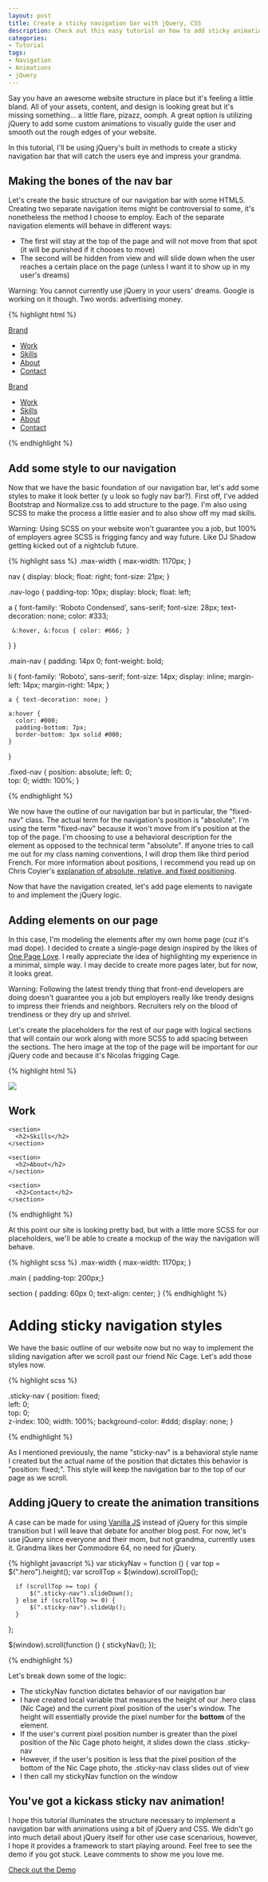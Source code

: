 ```yaml
---
layout: post
title: Create a sticky navigation bar with jQuery, CSS
description: Check out this easy tutorial on how to add sticky animation to your navigation bar using jQuery. Learn this simple technique, add it to your site
categories: 
- Tutorial
tags: 
- Navigation
- Animations
- jQuery
---
```


Say you have an awesome website structure in place but it's feeling a little bland. All of your assets, content, and design is looking great but it's missing something... a little flare, pizazz, oomph. A great option is utilizing jQuery to add some custom animations to visually guide the user and smooth out the rough edges of your website.

In this tutorial, I'll be using jQuery's built in methods to create a sticky navigation bar that will catch the users eye and impress your grandma.

<!--break-->

## Making the bones of the nav bar

Let's create the basic structure of our navigation bar with some HTML5. Creating two separate navigation items might be controversial to some, it's nonetheless the method I choose to employ. Each of the separate navigation elements will behave in different ways: 

* The first will stay at the top of the page and will not move from that spot (it will be punished if it chooses to move) 
* The second will be hidden from view and will slide down when the user reaches a certain place on the page (unless I want it to show up in my user's dreams)

<div class="callout warning-callout">
  <p>Warning: You cannot currently use jQuery in your users' dreams. Google is working on it though. Two words: advertising money.</p>
</div>

{% highlight html %}

  <div class="fixed-nav">
    <div class="container-fluid max-width">
      <div class="nav-logo">
        <a href="/">Brand</a>
      </div>
      <nav role="navigation">
        <ul class="main-nav">
          <li><a href="/#recent-work">Work</a></li>
          <li><a href="/#skills">Skills</a></li>
          <li><a href="/#about">About</a></li>
          <li><a href="/#contact">Contact</a></li>
        </ul>
      </nav>
    </div>
  </div>
  <div class="sticky-nav">
    <div class="container-fluid max-width">
      <div class="nav-logo">
        <a href="/">Brand</a>
      </div>
      <nav role="navigation">
        <ul class="main-nav">
           <li><a href="/#recent-work">Work</a></li>
          <li><a href="/#skills">Skills</a></li>
          <li><a href="/#about">About</a></li>
          <li><a href="/#contact">Contact</a></li>
        </ul>
      </nav>
  </div>

{% endhighlight %}

## Add some style to our navigation

Now that we have the basic foundation of our navigation bar, let's add some styles to make it look better (y u look so fugly nav bar?). First off, I've added Bootstrap and Normalize.css to add structure to the page. I'm also using SCSS to make the process a little easier and to also show off my mad skills.

<div class="callout warning-callout">
  <p>Warning: Using SCSS on your website won't guarantee you a job, but 100% of employers agree SCSS is frigging fancy and way future. Like DJ Shadow getting kicked out of a nightclub future.</p>
</div>

{% highlight sass %}
.max-width { max-width: 1170px; }

nav {
  display: block;
  float: right;
  font-size: 21px;
}

.nav-logo {
  padding-top: 10px;
  display: block;
  float: left;
  
   a {
     font-family: 'Roboto Condensed', sans-serif;
     font-size: 28px;
     text-decoration: none;
     color: #333;
     
     &:hover, &:focus { color: #666; }
   }
}

.main-nav {
  padding: 14px 0;
  font-weight: bold;
  
  li {
    font-family: 'Roboto', sans-serif;
    font-size: 14px;
    display: inline;
    margin-left: 14px;
    margin-right: 14px;
  }
  
    a { text-decoration: none; }

    a:hover {
      color: #000;
      padding-bottom: 7px;
      border-bottom: 3px solid #000;
    }

}

.fixed-nav { 
  position: absolute; 
  left: 0;  
  top: 0;
  width: 100%;
}

{% endhighlight %}

We now have the outline of our navigation bar but in particular, the "fixed-nav" class. The actual term for the navigation's position is "absolute". I'm using the term "fixed-nav" because it won't move from it's position at the top of the page. I'm choosing to use a behavioral description for the element as opposed to the technical term "absolute". If anyone tries to call me out for my class naming conventions, I will drop them like third period French. For more information about positions, I recommend you read up on Chris Coyier's [explanation of absolute, relative, and fixed positioning](http://css-tricks.com/absolute-relative-fixed-positioining-how-do-they-differ/).

Now that have the navigation created, let's add page elements to navigate to and implement the jQuery logic.

## Adding elements on our page

In this case, I'm modeling the elements after my own home page (cuz it's mad dope). I decided to create a single-page design inspired by the likes of [One Page Love](http://onepagelove.com/). I really appreciate the idea of highlighting my experience in a minimal, simple way. I may decide to create more pages later, but for now, it looks great. 

<div class="callout warning-callout">
  <p>Warning: Following the latest trendy thing that front-end developers are doing doesn't guarantee you a job but employers really like trendy designs to impress their friends and neighbors. Recruiters rely on the blood of trendiness or they dry up and shrivel.</p>
</div>

Let's create the placeholders for the rest of our page with logical sections that will contain our work along with more SCSS to add spacing between the sections. The hero image at the top of the page will be important for our jQuery code and because it's Nicolas frigging Cage. 

{% highlight html %}

  <div class="hero">
    <img class="img-responsive" src="http://www.placecage.com/2000/1000" />
  </div>
    
  <main class="container">
    <section>
      <h2 id="work">Work</h2>
    </section>
    
    <section>
      <h2>Skills</h2>
    </section>
    
    <section>
      <h2>About</h2>
    </section>
    
    <section>
      <h2>Contact</h2>
    </section>
  </main>
{% endhighlight %}

At this point our site is looking pretty bad, but with a little more SCSS for our placeholders, we'll be able to create a mockup of the way the navigation will behave.

{% highlight scss %}
.max-width { max-width: 1170px; }

.main { padding-top: 200px;}

section { 
  padding: 60px 0;
  text-align: center;
}
{% endhighlight %}

# Adding sticky navigation styles

We have the basic outline of our website now but no way to implement the sliding navigation after we scroll past our friend Nic Cage. Let's add those styles now.

{% highlight scss %}

.sticky-nav { 
  position: fixed;   
  left: 0;  
  top: 0;  
  z-index: 100; 
  width: 100%;
  background-color: #ddd;
  display: none;
}

{% endhighlight %}

As I mentioned previously, the name "sticky-nav" is a behavioral style name I created but the actual name of the position that dictates this behavior is "position: fixed;". This style will keep the navigation bar to the top of our page as we scroll.

## Adding jQuery to create the animation transitions

A case can be made for using [Vanilla JS](http://youmightnotneedjquery.com/) instead of jQuery for this simple transition but I will leave that debate for another blog post. For now, let's use jQuery since everyone and their mom, but not grandma, currently uses it. Grandma likes her Commodore 64, no need for jQuery.

{% highlight javascript %}
  var stickyNav = function () {
      var top = $(".hero").height();
      var scrollTop = $(window).scrollTop();

      if (scrollTop >= top) {
          $(".sticky-nav").slideDown();
      } else if (scrollTop >= 0) {
          $(".sticky-nav").slideUp();
      }
  };

  $(window).scroll(function () {
      stickyNav();
  });

{% endhighlight %}

Let's break down some of the logic:

* The stickyNav function dictates behavior of our navigation bar
* I have created local variable that measures the height of our .hero class (Nic Cage) and the current pixel position of the user's window. The height will essentially provide the pixel number for the **bottom** of the element.
* If the user's current pixel position number is greater than the pixel position of the Nic Cage photo height, it slides down the class .sticky-nav
* However, if the user's position is less that the pixel position of the bottom of the Nic Cage photo, the .sticky-nav class slides out of view
* I then call my stickyNav function on the window

## You've got a kickass sticky nav animation!

I hope this tutorial illuminates the structure necessary to implement a navigation bar with animations using a bit of jQuery and CSS. We didn't go into much detail about jQuery itself for other use case scenarious, however, I hope it provides a framework to start playing around. Feel free to see the demo if you got stuck. Leave comments to show me you love me.

<div class="center">
  <a href="http://bit.ly/1n93tpQ" class="button button-space">Check out the Demo</a>
</div>



